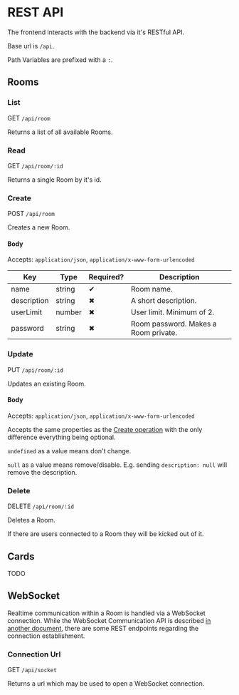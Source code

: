 # REST API

The frontend interacts with the backend via it's RESTful API.

Base url is `/api`.

Path Variables are prefixed with a `:`.

## Rooms

### List

GET `/api/room`

Returns a list of all available Rooms.

### Read

GET `/api/room/:id`

Returns a single Room by it's id.

### Create

POST `/api/room`

Creates a new Room.

#### Body

Accepts: `application/json`, `application/x-www-form-urlencoded`

| Key         | Type   | Required? | Description                          |
| ----------- | ------ | --------- | ------------------------------------ |
| name        | string | ✔         | Room name.                           |
| description | string | ✖         | A short description.                 |
| userLimit   | number | ✖         | User limit. Minimum of 2.            |
| password    | string | ✖         | Room password. Makes a Room private. |

### Update

PUT `/api/room/:id`

Updates an existing Room.

#### Body

Accepts: `application/json`, `application/x-www-form-urlencoded`

Accepts the same properties as the [Create operation](#create) with the only difference everything being optional.

`undefined` as a value means don't change.

`null` as a value means remove/disable. E.g. sending `description: null` will remove the description.

### Delete

DELETE `/api/room/:id`

Deletes a Room.

If there are users connected to a Room they will be kicked out of it.

## Cards

TODO

## WebSocket

Realtime communication within a Room is handled via a WebSocket connection. While the WebSocket Communication API is described [in another document](./03-websocket.md), there are some REST endpoints regarding the connection establishment.

### Connection Url

GET `/api/socket`

Returns a url which may be used to open a WebSocket connection.
